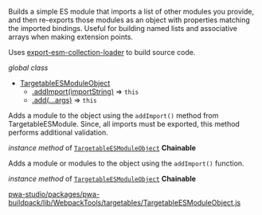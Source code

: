 
Builds a simple ES module that imports a list of other modules you provide,
and then re-exports those modules as an object with properties matching the
imported bindings.
Useful for building named lists and associative arrays when making extension points.

Uses [export-esm-collection-loader](https://github.com/magento/pwa-studio/blob/develop/packages/pwa-buildpack/lib/WebpackTools/loaders/export-esm-collection-loader.js) to build source code.

*global* *class*

* [TargetableESModuleObject](#TargetableESModuleObject)
    * [.addImport(importString)](#TargetableESModuleObject+addImport) ⇒ `this`
    * [.add(...args)](#TargetableESModuleObject+add) ⇒ `this`


Adds a module to the object using the `addImport()` method from TargetableESModule.
Since, all imports must be exported, this method performs additional validation.

*instance* *method* of [`TargetableESModuleObject`](#TargetableESModuleObject)
**Chainable**  

Adds a module or modules to the object using the `addImport()` function.

*instance* *method* of [`TargetableESModuleObject`](#TargetableESModuleObject)
**Chainable**  


[pwa-studio/packages/pwa-buildpack/lib/WebpackTools/targetables/TargetableESModuleObject.js](https://github.com/magento/pwa-studio/blob/develop/packages/pwa-buildpack/lib/WebpackTools/targetables/TargetableESModuleObject.js)